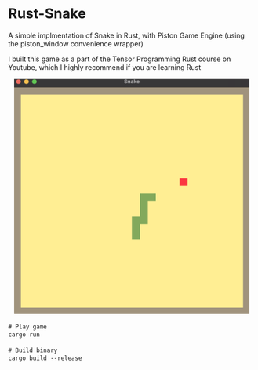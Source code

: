 # Rust-Snake

A simple implmentation of Snake in Rust, with Piston Game Engine (using the piston_window convenience wrapper)

I built this game as a part of the Tensor Programming Rust course on Youtube, which I highly recommend if you are learning Rust


<div style="text-align: center;">
    <img src="assets/images/Snake.png" alt="Logo" width="480" height="480" class="center">
</div>

```
# Play game
cargo run

# Build binary
cargo build --release
```
